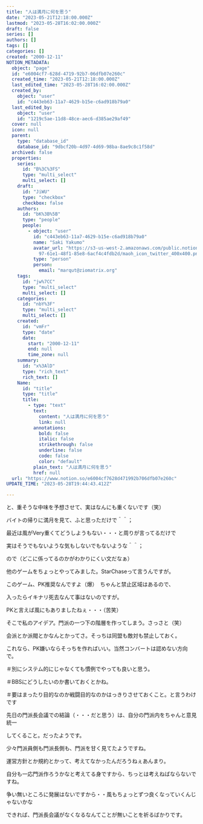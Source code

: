 ```yaml
---
title: "人は満月に何を思う"
date: "2023-05-21T12:18:00.000Z"
lastmod: "2023-05-28T16:02:00.000Z"
draft: false
series: []
authors: []
tags: []
categories: []
created: "2000-12-11"
NOTION_METADATA:
  object: "page"
  id: "e6004cf7-628d-4719-92b7-06dfb07e260c"
  created_time: "2023-05-21T12:18:00.000Z"
  last_edited_time: "2023-05-28T16:02:00.000Z"
  created_by:
    object: "user"
    id: "c443eb63-11a7-4629-b15e-c6ad918b79a0"
  last_edited_by:
    object: "user"
    id: "1219c5ae-11d8-48ce-aec6-d385ae29af49"
  cover: null
  icon: null
  parent:
    type: "database_id"
    database_id: "9dbcf20b-4d97-4d69-98ba-8ae9c8c1f58d"
  archived: false
  properties:
    series:
      id: "B%3C%3FS"
      type: "multi_select"
      multi_select: []
    draft:
      id: "JiWU"
      type: "checkbox"
      checkbox: false
    authors:
      id: "bK%3B%5B"
      type: "people"
      people:
        - object: "user"
          id: "c443eb63-11a7-4629-b15e-c6ad918b79a0"
          name: "Saki Yakumo"
          avatar_url: "https://s3-us-west-2.amazonaws.com/public.notion-static.com/3ad1c4\
            97-61e1-48f1-85e8-6acf4c4fdb2d/maoh_icon_twitter_400x400.png"
          type: "person"
          person:
            email: "marqut@ziomatrix.org"
    tags:
      id: "jw%7CC"
      type: "multi_select"
      multi_select: []
    categories:
      id: "nbY%3F"
      type: "multi_select"
      multi_select: []
    created:
      id: "vmFr"
      type: "date"
      date:
        start: "2000-12-11"
        end: null
        time_zone: null
    summary:
      id: "x%3AlD"
      type: "rich_text"
      rich_text: []
    Name:
      id: "title"
      type: "title"
      title:
        - type: "text"
          text:
            content: "人は満月に何を思う"
            link: null
          annotations:
            bold: false
            italic: false
            strikethrough: false
            underline: false
            code: false
            color: "default"
          plain_text: "人は満月に何を思う"
          href: null
  url: "https://www.notion.so/e6004cf7628d471992b706dfb07e260c"
UPDATE_TIME: "2023-05-28T19:44:43.412Z"

---
```

<link rel="stylesheet" href="https://cdn.jsdelivr.net/npm/katex@0.16.2/dist/katex.min.css" integrity="sha384-bYdxxUwYipFNohQlHt0bjN/LCpueqWz13HufFEV1SUatKs1cm4L6fFgCi1jT643X" crossorigin="anonymous">


と、重そうな中味を予想させて、実はなんにも重くないです（笑）


バイトの帰りに満月を見て、ふと思っただけで＾＾；


最近は風がVery重くてどうしようもない・・・と周りが言ってるだけで


実はそうでもないような気もしないでもないような＾＾；


ので（どこに係ってるのかがわかりにくい文だなぁ）


他のゲームをちょっとやってみました。StarChaseって言うんですが。


このゲーム、PK推奨なんですよ（爆）　ちゃんと禁止区域はあるので、


入ったらイキナリ死去なんて事はないのですが。


PKと言えば風にもありましたねぇ・・・（苦笑）


そこで私のアイデア。門派の一つ下の階層を作ってしまう。さっさと（笑）


会派とか派閥とかなんとかってさ。そっちは同盟も敵対も禁止しておく。


これなら、PK嫌いならそっちを作ればいい。当然コンバートは認めない方向で。


＃別にシステム的にじゃなくても慣例でやっても良いと思う。


＃BBSにどうしたいのか書いておくとかね。


＃要はまったり目的なのか戦闘目的なのかはっきりさせておくこと。と言うわけです


先日の門派長会議での結論（・・・だと思う）は、自分の門派内をちゃんと意見統一


してくること。だったようです。


少々門派員側も門派長側も、門派を甘く見てたようですね。


運営方針とか規約とかって、考えてなかったんだろうねぇあんまり。


自分も一応門派作ろうかなと考えてる身ですから、ちっとは考えねばならないですね。


争い無いところに発展はないですから・・風もちょっとずつ良くなっていくんじゃないかな


できれば、門派長会議がなくなるなんてことが無いことを祈るばかりです。

